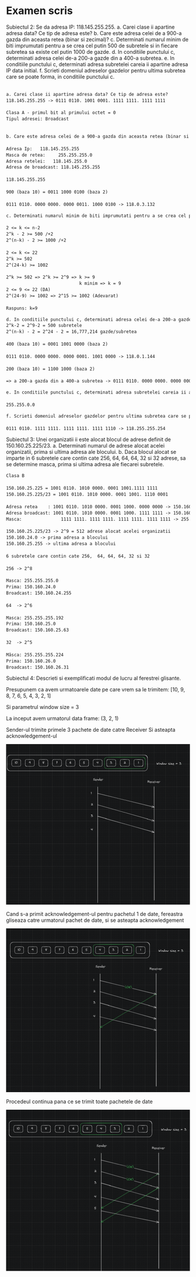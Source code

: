 # Examen scris

Subiectul 2:
Se da adresa IP: 118.145.255.255.
a. Carei clase ii apartine adresa data? Ce tip de adresa este?
b. Care este adresa celei de a 900-a gazda din aceasta retea (binar si zecimal)?
c. Determinati numarul minim de biti imprumutati pentru a se crea cel putin 500 de subretele si in fiecare subretea sa existe cel putin 1000 de gazde.
d. In conditiile punctului c, determinati adresa celei de-a 200-a gazde din a 400-a subretea.
e. In conditiile punctului c, determinati adresa subretelei careia ii apartine adresa IP data initial.
f. Scrieti domeniul adreselor gazdelor pentru ultima subretea care se poate forma, in conditiile punctului c.

```txt

a. Carei clase ii apartine adresa data? Ce tip de adresa este?
118.145.255.255 -> 0111 0110. 1001 0001. 1111 1111. 1111 1111

Clasa A - primul bit al primului octet = 0
Tipul adresei: Broadcast
```

```txt

b. Care este adresa celei de a 900-a gazda din aceasta retea (binar si zecimal)?

Adresa Ip:   118.145.255.255
Masca de retea:     255.255.255.0 
Adresa retelei:   118.145.255.0
Adresa de broadcast: 118.145.255.255

118.145.255.255

900 (baza 10) = 0011 1000 0100 (baza 2)

0111 0110. 0000 0000. 0000 0011. 1000 0100 -> 118.0.3.132

```

```txt
c. Determinati numarul minim de biti imprumutati pentru a se crea cel putin 500 de subretele si in fiecare subretea sa existe cel putin 1000 de gazde.

2 <= k <= n-2
2^k - 2 >= 500 /+2
2^(n-k) - 2 >= 1000 /+2

2 <= k <= 22
2^k >= 502
2^(24-k) >= 1002

2^k >= 502 => 2^k >= 2^9 => k >= 9
                            k minim => k = 9
2 <= 9 <= 22 (DA)
2^(24-9) >= 1002 => 2^15 >= 1002 (Adevarat)	

Raspuns: k=9 
```

```txt
d. In conditiile punctului c, determinati adresa celei de-a 200-a gazde din a 400-a subretea.
2^k-2 = 2^9-2 = 500 subretele
2^(n-k) - 2 = 2^24 - 2 = 16,777,214 gazde/subretea

400 (baza 10) = 0001 1001 0000 (baza 2)

0111 0110. 0000 0000. 0000 0001. 1001 0000 -> 118.0.1.144

200 (baza 10) = 1100 1000 (baza 2)

=> a 200-a gazda din a 400-a subretea -> 0111 0110. 0000 0000. 0000 0001.1100 1000
```

```txt
e. In conditiile punctului c, determinati adresa subretelei careia ii apartine adresa IP data initial.

255.255.0.0
```

```txt
f. Scrieti domeniul adreselor gazdelor pentru ultima subretea care se poate forma, in conditiile punctului c.

0111 0110. 1111 1111. 1111 1111. 1111 1110 -> 118.255.255.254
```

Subiectul 3:
Unei organizatii ii este alocat blocul de adrese definit de 150.160.25.225/23.
a. Determinati numarul de adrese alocat acelei organizatii, prima si ultima adresa ale blocului.
b. Daca blocul alocat se imparte in 6 subretele care contin cate 256,  64, 64, 64, 32 si 32 adrese, sa se determine masca, prima si ultima adresa ale fiecarei subretele.


```txt
Clasa B

150.160.25.225 = 1001 0110. 1010 0000. 0001 1001.1111 1111
150.160.25.225/23 = 1001 0110. 1010 0000. 0001 1001. 1110 0001

Adresa retea    : 1001 0110. 1010 0000. 0001 1000. 0000 0000 -> 150.160.24.0
Adresa broadcast: 1001 0110. 1010 0000. 0001 1000. 1111 1111 -> 150.160.25.255
Masca:               1111 1111. 1111 1111. 1111 1111. 1111 1111 -> 255.255.255.0

150.160.25.225/23 -> 2^9 = 512 adrese alocat acelei organizatii
150.160.24.0 -> prima adresa a blocului
150.160.25.255 -> ultima adresa a blocului

6 subretele care contin cate 256,  64, 64, 64, 32 si 32

256 -> 2^8

Masca: 255.255.255.0
Prima: 150.160.24.0
Broadcast: 150.160.24.255

64  -> 2^6

Masca: 255.255.255.192
Prima: 150.160.25.0
Broadcast: 150.160.25.63

32  -> 2^5

Măsca: 255.255.255.224
Prima: 150.160.26.0
Broadcast: 150.160.26.31

```

Subiectul 4:
Descrieti si exemplificati modul de lucru al ferestrei glisante.


Presupunem ca avem urmatoarele date pe care vrem sa le trimitem:
[10, 9, 8, 7, 6, 5, 4, 3, 2, 1] 

Si parametrul window size = 3

La inceput avem urmatorul data frame: (3, 2, 1)

Sender-ul trimite primele 3 pachete de date catre Receiver
Si asteapta acknowledgement-ul

![alt text](image.png)

Cand s-a primit acknowledgement-ul pentru pachetul 1 de date, 
fereastra gliseaza catre urmatorul pachet de date, si se asteapta acknowledgement

![alt text](image-1.png)

Procedeul continua pana ce se trimit toate pachetele de date

![alt text](image-2.png)








